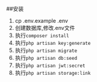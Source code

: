 ##安装
1. cp .env.example .env
2. 创建数据库,修改.env文件
3. 执行`composer install`
3. 执行`php artisan key:generate`
4. 执行`php artisan migrate`
5. 执行`php artisan db:seed`
6. 执行`php artisan jwt:secret`
7. 执行`php artisan storage:link`
